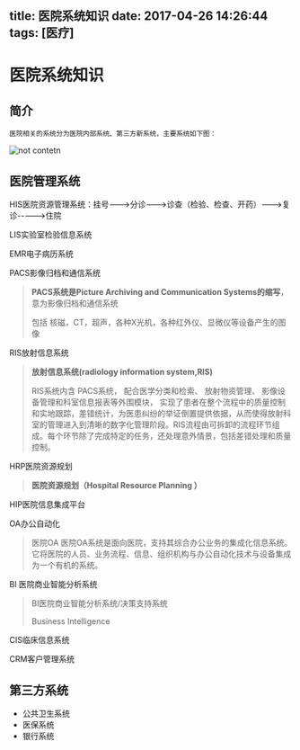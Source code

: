 title: 医院系统知识
date: 2017-04-26 14:26:44
tags: [医疗]
---
# 医院系统知识
## 简介


```
医院相关的系统分为医院内部系统、第三方新系统，主要系统如下图：
```
<!--more-->
![not contetn](/images/医疗相关系统.png)



## 医院管理系统

HIS医院资源管理系统：挂号--->分诊--->诊查（检验、检查、开药）--->复诊----->住院

LIS实验室检验信息系统

EMR电子病历系统

PACS影像归档和通信系统

> **PACS系统是Picture Archiving and Communication Systems的缩写**，意为影像归档和通信系统
>
>
> 包括
> 核磁，CT，超声，各种X光机，各种红外仪、显微仪等设备产生的图像

RIS放射信息系统

> **放射信息系统(radiology information system,RIS)**
>
>
> RIS系统内含
> PACS系统，
> 配合医学分类和检索、
> 放射物资管理、
> 影像设备管理和科室信息报表等外围模块，
> 实现了患者在整个流程中的质量控制和实地跟踪，差错统计，为医患纠纷的举证倒置提供依据，从而使得放射科室的管理进入到清晰的数字化管理阶段。RIS流程由可拆卸的流程环节组成。每个环节除了完成特定的任务，还处理意外情景，包括差错处理和质量控制。

HRP医院资源规划

> **医院资源规划（Hospital Resource Planning ）**

HIP医院信息集成平台

OA办公自动化

> 医院OA 医院OA系统是面向医院，支持其综合办公业务的集成化信息系统。它将医院的人员、业务流程、信息、组织机构与办公自动化技术与设备集成为一个有机的系统。

BI 医院商业智能分析系统

> BI医院商业智能分析系统/决策支持系统
>
> Business Intelligence

CIS临床信息系统

CRM客户管理系统

## 第三方系统

- 公共卫生系统
- 医保系统
- 银行系统



